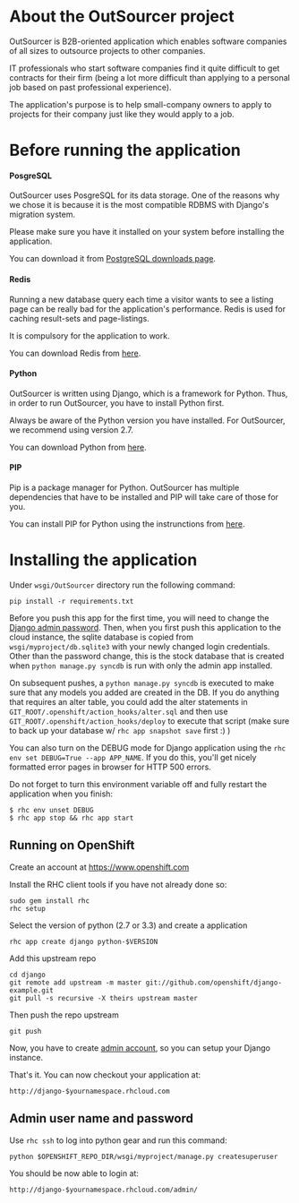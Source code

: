 About the OutSourcer project
===================

OutSourcer is B2B-oriented application which enables software companies of all sizes to outsource projects to other companies.

IT professionals who start software companies find it quite difficult to get contracts for their firm (being a lot more difficult than applying to a personal job based on past professional experience).

The application's purpose is to help small-company owners to apply to projects for their company just like they would apply to a job.

Before running the application
===================

#### PosgreSQL
OutSourcer uses PosgreSQL for its data storage. 
One of the reasons why we chose it is because it is the most compatible RDBMS with Django's migration system.

Please make sure you have it installed on your system before installing the application.

You can download it from <a href="https://www.postgresql.org/download/" target="_blank">PostgreSQL downloads page</a>.

#### Redis
Running a new database query each time a visitor wants to see a listing page can be really bad for the application's performance. Redis is used for caching result-sets and page-listings. 

It is compulsory for the application to work.

You can download Redis from <a href="https://redis.io/download" target="_blank">here</a>.

#### Python
OutSourcer is written using Django, which is a framework for Python. Thus, in order to run OutSourcer, you have to install Python first. 

Always be aware of the Python version you have installed. For OutSourcer, we recommend using version 2.7.

You can download Python from <a href="https://www.python.org/downloads/" target="_blank">here</a>.

#### PIP
Pip is a package manager for Python. OutSourcer has multiple dependencies that have to be installed and PIP will take care of those for you.

You can install PIP for Python using the instrunctions from <a href="https://pip.pypa.io/en/stable/installing/" target="_blank">here</a>.

Installing the application
===================

Under `wsgi/OutSourcer` directory run the following command:
```
pip install -r requirements.txt
``` 

Before you push this app for the first time, you will need to change
the [Django admin password](#admin-user-name-and-password).
Then, when you first push this
application to the cloud instance, the sqlite database is copied from
`wsgi/myproject/db.sqlite3` with your newly changed login
credentials. Other than the password change, this is the stock
database that is created when `python manage.py syncdb` is run with
only the admin app installed.

On subsequent pushes, a `python manage.py syncdb` is executed to make
sure that any models you added are created in the DB.  If you do
anything that requires an alter table, you could add the alter
statements in `GIT_ROOT/.openshift/action_hooks/alter.sql` and then use
`GIT_ROOT/.openshift/action_hooks/deploy` to execute that script (make
sure to back up your database w/ `rhc app snapshot save` first :) )

You can also turn on the DEBUG mode for Django application using the
`rhc env set DEBUG=True --app APP_NAME`. If you do this, you'll get
nicely formatted error pages in browser for HTTP 500 errors.

Do not forget to turn this environment variable off and fully restart
the application when you finish:

```
$ rhc env unset DEBUG
$ rhc app stop && rhc app start
```

Running on OpenShift
--------------------

Create an account at https://www.openshift.com

Install the RHC client tools if you have not already done so:
    
    sudo gem install rhc
    rhc setup

Select the version of python (2.7 or 3.3) and create a application

    rhc app create django python-$VERSION

Add this upstream repo

    cd django
    git remote add upstream -m master git://github.com/openshift/django-example.git
    git pull -s recursive -X theirs upstream master

Then push the repo upstream

    git push

Now, you have to create [admin account](#admin-user-name-and-password), so you 
can setup your Django instance.
	
That's it. You can now checkout your application at:

    http://django-$yournamespace.rhcloud.com

Admin user name and password
----------------------------
Use `rhc ssh` to log into python gear and run this command:

	python $OPENSHIFT_REPO_DIR/wsgi/myproject/manage.py createsuperuser

You should be now able to login at:

	http://django-$yournamespace.rhcloud.com/admin/

